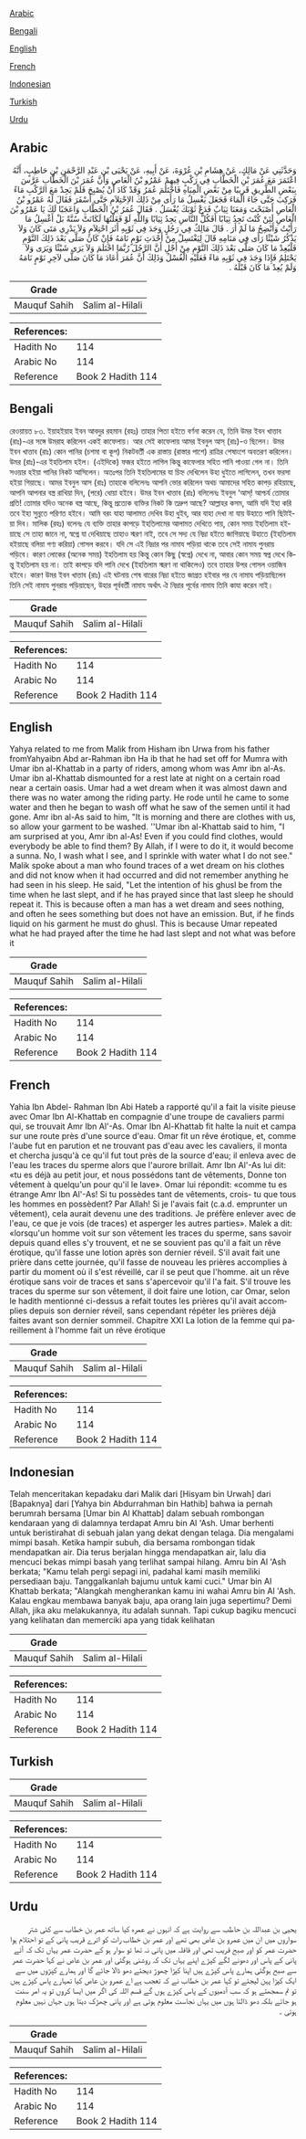 [Arabic](#arabic)

[Bengali](#bengali)

[English](#english)

[French](#french)

[Indonesian](#indonesian)

[Turkish](#turkish)

[Urdu](#urdu)

## Arabic


<div dir="rtl" lang="ar" style={{fontSize:'larger',backgroundColor:'#f8f9fa',padding:20}}>
وَحَدَّثَنِي عَنْ مَالِكٍ، عَنْ هِشَامِ بْنِ عُرْوَةَ، عَنْ أَبِيهِ، عَنْ يَحْيَى بْنِ عَبْدِ الرَّحْمَنِ بْنِ حَاطِبٍ، أَنَّهُ اعْتَمَرَ مَعَ عُمَرَ بْنِ الْخَطَّابِ فِي رَكْبٍ فِيهِمْ عَمْرُو بْنُ الْعَاصِ وَأَنَّ عُمَرَ بْنَ الْخَطَّابِ عَرَّسَ بِبَعْضِ الطَّرِيقِ قَرِيبًا مِنْ بَعْضِ الْمِيَاهِ فَاحْتَلَمَ عُمَرُ وَقَدْ كَادَ أَنْ يُصْبِحَ فَلَمْ يَجِدْ مَعَ الرَّكْبِ مَاءً فَرَكِبَ حَتَّى جَاءَ الْمَاءَ فَجَعَلَ يَغْسِلُ مَا رَأَى مِنْ ذَلِكَ الاِحْتِلاَمِ حَتَّى أَسْفَرَ فَقَالَ لَهُ عَمْرُو بْنُ الْعَاصِ أَصْبَحْتَ وَمَعَنَا ثِيَابٌ فَدَعْ ثَوْبَكَ يُغْسَلُ ‏.‏ فَقَالَ عُمَرُ بْنُ الْخَطَّابِ وَاعَجَبًا لَكَ يَا عَمْرُو بْنَ الْعَاصِ لَئِنْ كُنْتَ تَجِدُ ثِيَابًا أَفَكُلُّ النَّاسِ يَجِدُ ثِيَابًا وَاللَّهِ لَوْ فَعَلْتُهَا لَكَانَتْ سُنَّةً بَلْ أَغْسِلُ مَا رَأَيْتُ وَأَنْضِحُ مَا لَمْ أَرَ ‏.‏ قَالَ مَالِكٌ فِي رَجُلٍ وَجَدَ فِي ثَوْبِهِ أَثَرَ احْتِلاَمٍ وَلاَ يَدْرِي مَتَى كَانَ وَلاَ يَذْكُرُ شَيْئًا رَأَى فِي مَنَامِهِ قَالَ لِيَغْتَسِلْ مِنْ أَحْدَثِ نَوْمٍ نَامَهُ فَإِنْ كَانَ صَلَّى بَعْدَ ذَلِكَ النَّوْمِ فَلْيُعِدْ مَا كَانَ صَلَّى بَعْدَ ذَلِكَ النَّوْمِ مِنْ أَجْلِ أَنَّ الرَّجُلَ رُبَّمَا احْتَلَمَ وَلاَ يَرَى شَيْئًا وَيَرَى وَلاَ يَحْتَلِمُ فَإِذَا وَجَدَ فِي ثَوْبِهِ مَاءً فَعَلَيْهِ الْغُسْلُ وَذَلِكَ أَنَّ عُمَرَ أَعَادَ مَا كَانَ صَلَّى لآخِرِ نَوْمٍ نَامَهُ وَلَمْ يُعِدْ مَا كَانَ قَبْلَهُ ‏.‏
</div>
<div style={{backgroundColor:'#f8f9fa',padding:20, marginBottom: 10}}><table> <thead> <tr> <th>Grade</th> <th></th> </tr> </thead> <tbody> <tr><td>Mauquf Sahih</td><td>Salim al-Hilali</td></tr></tbody></table><table> <thead> <tr> <th>References:</th> <th></th> </tr> </thead> <tbody><tr><td>Hadith No</td><td>114</td></tr><tr><td>Arabic No</td><td>114</td></tr><tr><td>Reference</td><td>Book 2 Hadith 114</td></tr></tbody></table></div>

## Bengali


<div dir="ltr" lang="bn" style={{fontSize:'larger',backgroundColor:'#f8f9fa',padding:20}}>
রেওয়ায়ত ৮৩. ইয়াহইয়াহ ইবন আবদুর রহমান (রহঃ) তাহার পিতা হইতে বর্ণনা করেন যে, তিনি উমর ইবন খাত্তাব (রাঃ)-এর সঙ্গে উমরাহ করিলেন একই কাফেলায়। আর সেই কাফেলায় আমর ইবনুল আস্ (রাঃ)-ও ছিলেন। উমর ইবন খাত্তাব (রাঃ) কোন পানির (চশমা বা কূপ) নিকটবর্তী এক রাস্তায় (রাস্তার পাশে) রাত্রির শেষাংশে অবতরণ করিলেন। উমর (রাঃ)-এর ইহতিলাম হইল। (এইদিকে) ফজর হইতে লাগিল কিন্তু কাফেলার সহিত পানি পাওয়া গেল না। তিনি সওয়ার হইয়া পানির নিকট আসিলেন। অতঃপর তিনি ইহতিলামের যা চিহ্ন দেখিলেন উহা ধুইতে লাগিলেন, তখন ফরসা হইয়া গিয়াছে। আমর ইবনুল আস (রাঃ) তাহাকে বলিলেনঃ আপনি ভোর করিলেন অথচ আমাদের সহিত কাপড় রহিয়াছে, আপনি আপনার বস্ত্র রাখিয়া দিন, (পরে) ধোয়া হইবে। উমর ইবন খাত্তাব (রাঃ) বলিলেনঃ ইবনুল ‘আস্! আশ্চর্য তোমার প্রতি! তোমার যদিও অনেক বস্ত্র আছে, কিন্তু প্রত্যেক ব্যক্তির নিকট কি তদ্রুপ আছে? আল্লাহর কসম, আমি যদি ইহা করি তবে ইহা সুন্নতে পরিণত হইবে। আমি বরং যাহা আলামত দেখিব উহা ধুইব, আর যাহা দেখা না যায় উহাতে পানি ছিটাইয়া দিব। মালিক (রহঃ) বলেনঃ যে ব্যক্তি তাহার কাপড়ে ইহতিলামের আলামত দেখিতে পায়, কোন সময় ইহতিলাম হইয়াছে সে তাহা জানে না, স্বপ্নে যা দেখিয়াছে তাহাও স্মরণ নাই, তবে সে সদ্য যে নিদ্রা হইতে জাগিয়াছে উহাতে (ইহতিলাম হইয়াছে বলিয়া গণ্য করিয়া) গোসল করবে। যদি সে এই নিদ্রার পর নামায পড়িয়া থাকে তবে সেই নামায পুনরায় পড়িবে। কারণ লোকের (অনেক সময়) ইহতিলাম হয় কিন্তু কোন কিছু (স্বপ্নে) দেখে না, আবার কোন সময় স্বপ্ন দেখে কিন্তু ইহতিলাম হয় না। তাই কাপড়ে যদি পানি দেখে (ইহতিলাম স্মরণ না থাকিলেও) তবে তাহার উপর গোসল ওয়াজিব হইবে। কারণ উমর ইবন খাত্তাব (রাঃ) এই ঘটনায় শেষ বারের নিদ্রা হইতে জাগ্রত হইবার পর যে নামায পড়িয়াছিলেন তিনি সেই নামায পুনরায় পড়িয়াছেন, উহার পূর্ববর্তী নামায অর্থাৎ ঐ নিদ্রার পূর্বের নামায তিনি কাযা করেন নাই।
</div>
<div style={{backgroundColor:'#f8f9fa',padding:20, marginBottom: 10}}><table> <thead> <tr> <th>Grade</th> <th></th> </tr> </thead> <tbody> <tr><td>Mauquf Sahih</td><td>Salim al-Hilali</td></tr></tbody></table><table> <thead> <tr> <th>References:</th> <th></th> </tr> </thead> <tbody><tr><td>Hadith No</td><td>114</td></tr><tr><td>Arabic No</td><td>114</td></tr><tr><td>Reference</td><td>Book 2 Hadith 114</td></tr></tbody></table></div>

## English


<div dir="ltr" lang="en" style={{fontSize:'larger',backgroundColor:'#f8f9fa',padding:20}}>
Yahya related to me from Malik from Hisham ibn Urwa from his father fromYahyaibn Abd ar-Rahman ibn Ha ib that he had set off for Mumra with Umar ibn al-Khattab in a party of riders, among whom was Amr ibn al-As. Umar ibn al-Khattab dismounted for a rest late at night on a certain road near a certain oasis. Umar had a wet dream when it was almost dawn and there was no water among the riding party. He rode until he came to some water and then he began to wash off what he saw of the semen until it had gone. Amr ibn al-As said to him, "It is morning and there are clothes with us, so allow your garment to be washed. ''Umar ibn al-Khattab said to him, "I am surprised at you, Amr ibn al-As! Even if you could find clothes, would everybody be able to find them? By Allah, if I were to do it, it would become a sunna. No, I wash what I see, and I sprinkle with water what I do not see." Malik spoke about a man who found traces of a wet dream on his clothes and did not know when it had occurred and did not remember anything he had seen in his sleep. He said, "Let the intention of his ghusl be from the time when he last slept, and if he has prayed since that last sleep he should repeat it. This is because often a man has a wet dream and sees nothing, and often he sees something but does not have an emission. But, if he finds liquid on his garment he must do ghusl. This is because Umar repeated what he had prayed after the time he had last slept and not what was before it
</div>
<div style={{backgroundColor:'#f8f9fa',padding:20, marginBottom: 10}}><table> <thead> <tr> <th>Grade</th> <th></th> </tr> </thead> <tbody> <tr><td>Mauquf Sahih</td><td>Salim al-Hilali</td></tr></tbody></table><table> <thead> <tr> <th>References:</th> <th></th> </tr> </thead> <tbody><tr><td>Hadith No</td><td>114</td></tr><tr><td>Arabic No</td><td>114</td></tr><tr><td>Reference</td><td>Book 2 Hadith 114</td></tr></tbody></table></div>

## French


<div dir="ltr" lang="fr" style={{fontSize:'larger',backgroundColor:'#f8f9fa',padding:20}}>
Yahia Ibn Abdel- Rahman Ibn Abi Hateb a rapporté qu'il a fait la visite pieuse avec Omar Ibn Al-Khattab en compagnie d'une troupe de cavaliers parmi qui, se trouvait Amr Ibn Al'-As. Omar Ibn Al-Khattab fit halte la nuit et campa sur une route près d'une source d'eau. Omar fit un rêve érotique, et, comme l'aube fut en parution et ne trouvant pas d'eau avec les cavaliers, il monta et chercha jusqu'à ce qu'il fut tout près de la source d'eau; il enleva avec de l'eau les traces du sperme alors que l'aurore brillait. Amr Ibn Al'-As lui dit: «tu es déjà au petit jour, et nous possédons tant de vêtements, Donne ton vêtement à quelqu'un pour qu'il le lave». Omar lui répondit: «comme tu es étrange Amr Ibn Al'-As! Si tu possèdes tant de vêtements, crois- tu que tous les hommes en possèdent? Par Allah! Si je l'avais fait (c.a.d. emprunter un vêtement), cela aurait devenu une des traditions. Je préfère enlever avec de l'eau, ce que je vois (de traces) et asperger les autres parties». Malek a dit: «lorsqu'un homme voit sur son vêtement les traces du sperme, sans savoir depuis quand elles s'y trouvent, et ne se souvient pas qu'il a fait un rêve érotique, qu'il fasse une lotion après son dernier réveil. S'il avait fait une prière dans cette journée, qu'il fasse de nouveau les prières accomplies à partir du moment où il s'est réveillé, car il se peut que l'homme. ait un rêve érotique sans voir de traces et sans s'apercevoir qu'il l'a fait. S'il trouve les traces du sperme sur son vêtement, il doit faire une lotion, car Omar, selon le hadith mentionné ci-dessus a refait toutes les prières qu'il avait accomplies depuis son dernier réveil, sans cependant répéter les prières déjà faites avant son dernier sommeil. Chapitre XXI La lotion de la femme qui pareillement à l'homme fait un rêve érotique
</div>
<div style={{backgroundColor:'#f8f9fa',padding:20, marginBottom: 10}}><table> <thead> <tr> <th>Grade</th> <th></th> </tr> </thead> <tbody> <tr><td>Mauquf Sahih</td><td>Salim al-Hilali</td></tr></tbody></table><table> <thead> <tr> <th>References:</th> <th></th> </tr> </thead> <tbody><tr><td>Hadith No</td><td>114</td></tr><tr><td>Arabic No</td><td>114</td></tr><tr><td>Reference</td><td>Book 2 Hadith 114</td></tr></tbody></table></div>

## Indonesian


<div dir="ltr" lang="id" style={{fontSize:'larger',backgroundColor:'#f8f9fa',padding:20}}>
Telah menceritakan kepadaku dari Malik dari [Hisyam bin Urwah] dari [Bapaknya] dari [Yahya bin Abdurrahman bin Hathib] bahwa ia pernah berumrah bersama [Umar bin Al Khattab] dalam sebuah rombongan kendaraan yang di dalamnya terdapat Amru bin Al 'Ash. Umar berhenti untuk beristirahat di sebuah jalan yang dekat dengan telaga. Dia mengalami mimpi basah. Ketika hampir subuh, dia bersama rombongan tidak mendapatkan air. Dia terus berjalan hingga mendapatkan air, lalu dia mencuci bekas mimpi basah yang terlihat sampai hilang. Amru bin Al 'Ash berkata; "Kamu telah pergi sepagi ini, padahal kami masih memiliki persediaan baju. Tanggalkanlah bajumu untuk kami cuci." Umar bin Al Khattab berkata; "Alangkah mengherankan kamu ini wahai Amru bin Al 'Ash. Kalau engkau membawa banyak baju, apa orang lain juga sepertimu? Demi Allah, jika aku melakukannya, itu adalah sunnah. Tapi cukup bagiku mencuci yang kelihatan dan memerciki apa yang tidak kelihatan
</div>
<div style={{backgroundColor:'#f8f9fa',padding:20, marginBottom: 10}}><table> <thead> <tr> <th>Grade</th> <th></th> </tr> </thead> <tbody> <tr><td>Mauquf Sahih</td><td>Salim al-Hilali</td></tr></tbody></table><table> <thead> <tr> <th>References:</th> <th></th> </tr> </thead> <tbody><tr><td>Hadith No</td><td>114</td></tr><tr><td>Arabic No</td><td>114</td></tr><tr><td>Reference</td><td>Book 2 Hadith 114</td></tr></tbody></table></div>

## Turkish


<div dir="ltr" lang="tr" style={{fontSize:'larger',backgroundColor:'#f8f9fa',padding:20}}>

</div>
<div style={{backgroundColor:'#f8f9fa',padding:20, marginBottom: 10}}><table> <thead> <tr> <th>Grade</th> <th></th> </tr> </thead> <tbody> <tr><td>Mauquf Sahih</td><td>Salim al-Hilali</td></tr></tbody></table><table> <thead> <tr> <th>References:</th> <th></th> </tr> </thead> <tbody><tr><td>Hadith No</td><td>114</td></tr><tr><td>Arabic No</td><td>114</td></tr><tr><td>Reference</td><td>Book 2 Hadith 114</td></tr></tbody></table></div>

## Urdu


<div dir="rtl" lang="ur" style={{fontSize:'larger',backgroundColor:'#f8f9fa',padding:20}}>
یحیی بن عبداللہ بن حاطب سے روایت ہے کہ انہوں نے عمرہ کیا ساتھ عمر بن خطاب سے کئی شتر سواروں میں ان میں عمرو بن عاص بھی تھے اور عمر بن خطاب رات کو اترے قریب پانی کے تو احتلام ہوا حضرت عمر کو اور صبح قریب تھی اور قافلہ میں پانی نہ تھا تو سوار ہو کے حضرت عمر یہاں تک کہ آئے پانی کے پاس اور دھونے لگے کپڑے اپنے یہاں تک کہ روشنی ہوگئی اور عمر بن عاص نے کہا حضرت عمر سے صبح ہوگئی ہمارے پاس کپڑے ہیں اپنا کپڑا چھوڑ دیجئے دھو ڈالا جائے گا اور ہمارے کپڑوں میں سے ایک کپڑا پہن لیجئے تو کہا عمر بن خطاب نے کہ تعجب ہے اے عمرو بن عاص کیا تمہارے پاس کپڑے ہیں تو تم سمجھتے ہو کہ سب آدمیوں کے پاس کپڑے ہوں گے قسم اللہ کی اگر میں ایسا کروں تو یہ امر سنت ہو جائے بلکہ دھو ڈالتا ہوں میں یہاں نجاست معلوم ہوتی ہے اور پانی چھڑک دیتا ہوں جہاں نہیں معلوم ہوتی ۔
</div>
<div style={{backgroundColor:'#f8f9fa',padding:20, marginBottom: 10}}><table> <thead> <tr> <th>Grade</th> <th></th> </tr> </thead> <tbody> <tr><td>Mauquf Sahih</td><td>Salim al-Hilali</td></tr></tbody></table><table> <thead> <tr> <th>References:</th> <th></th> </tr> </thead> <tbody><tr><td>Hadith No</td><td>114</td></tr><tr><td>Arabic No</td><td>114</td></tr><tr><td>Reference</td><td>Book 2 Hadith 114</td></tr></tbody></table></div>